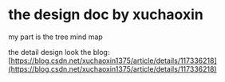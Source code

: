 # the design doc by xuchaoxin

my part is the tree mind map

the detail design look the blog:
[https://blog.csdn.net/xuchaoxin1375/article/details/117336218](https://blog.csdn.net/xuchaoxin1375/article/details/117336218)
